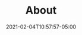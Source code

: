 ---
title: "About"
h1: "We are a team of strategists, designers, researchers and developers."
date: 2021-02-04T10:57:57-05:00
---